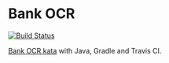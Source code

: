 # Bank OCR

[![Build Status](https://travis-ci.com/dario-campagna/bank-ocr-gradle.svg?branch=master)](https://travis-ci.com/dario-campagna/bank-ocr-gradle)

[Bank OCR kata](http://codingdojo.org/kata/BankOCR/) with Java, Gradle and Travis CI.
